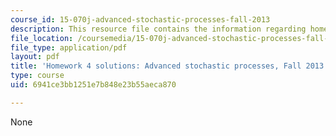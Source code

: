 ```yaml
---
course_id: 15-070j-advanced-stochastic-processes-fall-2013
description: This resource file contains the information regarding homework 4 solutions.
file_location: /coursemedia/15-070j-advanced-stochastic-processes-fall-2013/6941ce3bb1251e7b848e23b55aeca870_MIT15_070JF13_Pset4_Sol.pdf
file_type: application/pdf
layout: pdf
title: 'Homework 4 solutions: Advanced stochastic processes, Fall 2013'
type: course
uid: 6941ce3bb1251e7b848e23b55aeca870

---
```

None